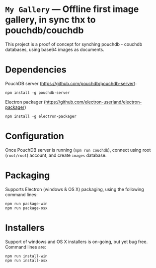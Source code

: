 # `My Gallery` — Offline first image gallery, in sync thx to pouchdb/couchdb

This project is a proof of concept for synching pouchdb - couchdb databases, using base64 images as documents.

# Dependencies
PouchDB server (https://github.com/pouchdb/pouchdb-server):

`npm install -g pouchdb-server`

Electron packager (https://github.com/electron-userland/electron-packager)

`npm install -g electron-packager`

# Configuration
Once PouchDB server is running (`npm run couchdb`), connect using root (`root/root`) account, and create `images` database.

# Packaging
Supports Electron (windows & OS X) packaging, using the following command lines:

`npm run package-win`<br>
`npm run package-osx`

# Installers
Support of windows and OS X installers is on-going, but yet bug free. Command lines are:

`npm run install-win`<br>
`npm run install-osx`